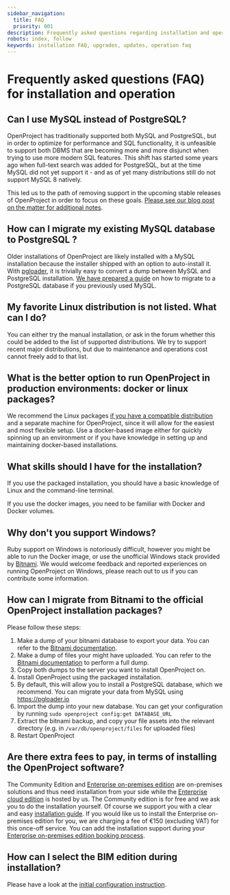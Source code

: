 ```yaml
---
sidebar_navigation:
  title: FAQ
  priority: 001
description: Frequently asked questions regarding installation and operation of OpenProject
robots: index, follow
keywords: installation FAQ, upgrades, updates, operation faq
---
```


# Frequently asked questions (FAQ) for installation and operation

## Can I use MySQL instead of PostgreSQL?

OpenProject has traditionally supported both MySQL and PostgreSQL, but in order to optimize for performance and SQL functionality, it is unfeasible to support both DBMS that are becoming more and more disjunct when trying to use more modern SQL features. This shift has started some years ago when full-text search was added for PostgreSQL, but at  the time MySQL did not yet support it - and as of yet many distributions still do not support MySQL 8 natively.

This led us to the path of removing support in the upcoming stable releases of OpenProject in order to focus on these goals. [Please see our blog post on the matter for additional notes](https://www.openproject.org/deprecating-mysql-support/).

## How can I migrate my existing MySQL database to PostgreSQL ?

Older installations of OpenProject are likely installed with a MySQL installation because the installer shipped with an option to auto-install it. With [pgloader](https://pgloader.io), it is trivially easy to convert a dump between MySQL and PostgreSQL installation. [We have prepared a guide](../misc/packaged-postgresql-migration ) on how to migrate to a PostgreSQL database if you previously used MySQL.

## My favorite Linux distribution is not listed. What can I do?

You can either try the manual installation, or ask in the forum whether this could be added to the list of supported distributions. We try to support recent major distributions, but due to maintenance and operations cost cannot freely add to that list.

## What is the better option to run OpenProject in production environments: docker or linux packages?

We recommend the Linux packages [if you have a compatible distribution](../system-requirements/) and a separate machine for OpenProject, since it will allow for the easiest and most flexible setup. Use a docker-based image either for quickly spinning up an environment or if you have knowledge in setting up and maintaining docker-based installations.

## What skills should I have for the installation?

If you use the packaged installation, you should have a basic knowledge of Linux and the command-line terminal.

If you use the docker images, you need to be familiar with Docker and Docker volumes.

## Why don't you support Windows?

Ruby support on Windows is notoriously difficult, however you might be able to run the Docker image, or use the unofficial Windows stack provided by [Bitnami](https://bitnami.com/stack/openproject/installer). We would welcome feedback and reported experiences on running OpenProject on Windows, please reach out to us if you can contribute some information.

## How can I migrate from Bitnami to the official OpenProject installation packages?

Please follow these steps:

1. Make a dump of your bitnami database to export your data. You can refer to the [Bitnami documentation][bitnami-mysql].
1. Make a dump of files your might have uploaded. You can refer to the [Bitnami documentation][bitnami-backup] to perform a full dump.
1. Copy both dumps to the server you want to install OpenProject on.
1. Install OpenProject using the packaged installation.
1. By default, this will allow you to install a PostgreSQL database, which we recommend. You can migrate your data from MySQL using https://pgloader.io
1. Import the dump into your new database. You can get your configuration by running `sudo openproject config:get DATABASE_URL`
1. Extract the bitnami backup, and copy your file assets into the relevant directory (e.g. in `/var/db/openproject/files` for uploaded files)
1. Restart OpenProject

[bitnami-mysql]: https://docs.bitnami.com/installer/components/mysql/
[bitnami-backup]: https://docs.bitnami.com/installer/apps/openproject/

## Are there extra fees to pay, in terms of installing the OpenProject software?

The Community Edition and [Enterprise on-premises edition](https://www.openproject.org/enterprise-edition/) are on-premises solutions and thus need installation from your side while the [Enterprise cloud edition](https://www.openproject.org/hosting/) is hosted by us. The Community edition is for free and we ask you to do the installation yourself. Of course we support you with a clear and easy [installation guide](https://www.openproject.org/download-and-installation/). If you would like us to install the Enterprise on-premises edition for you, we are charging a fee of €150 (excluding VAT) for this once-off service. You can add the installation support during your [Enterprise on-premises edition booking process](../../enterprise-edition-guide/activate-enterprise-edition/#order-the-enterprise-on-premises-edition).

## How can I select the BIM edition during installation?

Please have a look at the [initial configuration instruction](../installation/packaged/#step-1-select-your-openproject-edition).